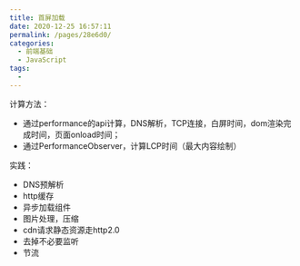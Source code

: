 ```yaml
---
title: 首屏加载
date: 2020-12-25 16:57:11
permalink: /pages/28e6d0/
categories:
  - 前端基础
  - JavaScript
tags:
  - 
---
```

计算方法：
- 通过performance的api计算，DNS解析，TCP连接，白屏时间，dom渲染完成时间，页面onload时间；
- 通过PerformanceObserver，计算LCP时间（最大内容绘制）

实践：
- DNS预解析
- http缓存
- 异步加载组件
- 图片处理，压缩
- cdn请求静态资源走http2.0
- 去掉不必要监听
- 节流